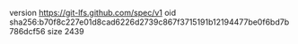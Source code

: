version https://git-lfs.github.com/spec/v1
oid sha256:b70f8c227e01d8cad6226d2739c867f3715191b12194477be0f6bd7b786dcf56
size 2439
